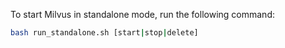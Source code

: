 To start Milvus in standalone mode, run the following command:
```bash
bash run_standalone.sh [start|stop|delete]
```
